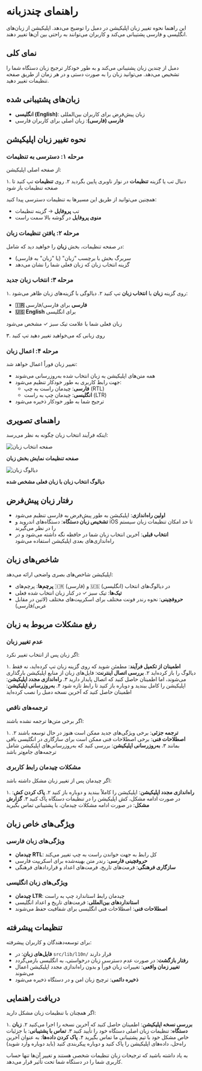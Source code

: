 # راهنمای چندزبانه

این راهنما نحوه تغییر زبان اپلیکیشن در دمبل را توضیح می‌دهد. اپلیکیشن از زبان‌های انگلیسی و فارسی پشتیبانی می‌کند و کاربران می‌توانند به راحتی بین آن‌ها تغییر دهند.

## نمای کلی

دمبل از چندین زبان پشتیبانی می‌کند و به طور خودکار ترجیح زبان دستگاه شما را تشخیص می‌دهد. می‌توانید زبان را به صورت دستی و در هر زمان از طریق صفحه تنظیمات تغییر دهید.

## زبان‌های پشتیبانی شده

- **انگلیسی (English)**: زبان پیش‌فرض برای کاربران بین‌المللی
- **فارسی (فارسی)**: زبان اصلی برای کاربران فارسی

## نحوه تغییر زبان اپلیکیشن

### مرحله ۱: دسترسی به تنظیمات

از صفحه اصلی اپلیکیشن:

۱. دنبال تب یا گزینه **تنظیمات** در نوار ناوبری پایین بگردید
۲. روی **تنظیمات** تپ کنید تا صفحه تنظیمات باز شود

همچنین می‌توانید از طریق این مسیرها به تنظیمات دسترسی پیدا کنید:
- تب **پروفایل** → گزینه تنظیمات
- **منوی پروفایل** در گوشه بالا سمت راست

### مرحله ۲: یافتن تنظیمات زبان

در صفحه تنظیمات، بخش **زبان** را خواهید دید که شامل:
- سربرگ بخش با برچسب "زبان" (یا "زبان" به فارسی)
- گزینه انتخاب زبان که زبان فعلی شما را نشان می‌دهد

### مرحله ۳: انتخاب زبان جدید

۱. روی گزینه **زبان** یا **انتخاب زبان** تپ کنید
۲. دیالوگی با گزینه‌های زبان ظاهر می‌شود:
   - **🇮🇷 فارسی** برای فارسی/فارسی
   - **🇺🇸 English** برای انگلیسی
   
   زبان فعلی شما با علامت تیک سبز ✓ مشخص می‌شود

۳. روی زبانی که می‌خواهید تغییر دهید تپ کنید

### مرحله ۴: اعمال زبان

تغییر زبان فوراً اعمال خواهد شد:
- همه متن‌های اپلیکیشن به زبان انتخاب شده به‌روزرسانی می‌شوند
- جهت رابط کاربری به طور خودکار تنظیم می‌شود:
  - **فارسی**: چیدمان راست به چپ (RTL)
  - **انگلیسی**: چیدمان چپ به راست (LTR)
- ترجیح شما به طور خودکار ذخیره می‌شود

## راهنمای تصویری

اینکه فرآیند انتخاب زبان چگونه به نظر می‌رسد:

![صفحه انتخاب زبان](settings-screen.png)

**صفحه تنظیمات نمایش بخش زبان**

![دیالوگ زبان](language-dialog.png)

**دیالوگ انتخاب زبان با زبان فعلی مشخص شده**

## رفتار زبان پیش‌فرض

- **اولین راه‌اندازی**: اپلیکیشن به طور پیش‌فرض به فارسی تنظیم می‌شود
- **تشخیص زبان دستگاه**: دستگاه‌های اندروید و iOS تا حد امکان تنظیمات زبان سیستم را در نظر می‌گیرند
- **انتخاب قبلی**: آخرین انتخاب زبان شما در حافظه نگه داشته می‌شود و در راه‌اندازی‌های بعدی اپلیکیشن استفاده می‌شود

## شاخص‌های زبان

اپلیکیشن شاخص‌های بصری واضحی ارائه می‌دهد:

- **پرچم‌ها**: پرچم‌های 🇮🇷 (فارسی) و 🇺🇸 (انگلیسی) در دیالوگ‌های انتخاب
- **تیک‌ها**: تیک سبز ✓ در کنار زبان انتخاب شده فعلی
- **حروفچینی**: نحوه رندر فونت مختلف برای اسکریپت‌های مختلف (لاتین در مقابل عربی/فارسی)

## رفع مشکلات مربوط به زبان

### عدم تغییر زبان

اگر زبان پس از انتخاب تغییر نکرد:

۱. **اطمینان از تکمیل فرآیند**: مطمئن شوید که روی گزینه زبان تپ کرده‌اید، نه فقط دیالوگ را باز کرده‌اید
۲. **بررسی اتصال اینترنت**: فایل‌های زبان از منابع اپلیکیشن بارگذاری می‌شوند، اما اطمینان حاصل کنید که اتصال پایدار دارید
۳. **راه‌اندازی مجدد اپلیکیشن**: اپلیکیشن را کامل ببندید و دوباره باز کنید تا رابط تازه شود
۴. **به‌روزرسانی اپلیکیشن**: اطمینان حاصل کنید که آخرین نسخه دمبل را نصب کرده‌اید

### ترجمه‌های ناقص

اگر برخی متن‌ها ترجمه نشده باشند:

۱. **ترجمه جزئی**: برخی ویژگی‌های جدید ممکن است هنوز در حال توسعه باشند
۲. **اصطلاحات فنی**: برخی اصطلاحات فنی ممکن است برای سازگاری در انگلیسی باقی بمانند
۳. **به‌روزرسانی اپلیکیشن**: بررسی کنید که به‌روزرسانی‌های اپلیکیشن شامل ترجمه‌های جامع‌تر باشد

### مشکلات چیدمان رابط کاربری

اگر چیدمان پس از تغییر زبان مشکل داشته باشد:

۱. **راه‌اندازی مجدد اپلیکیشن**: اپلیکیشن را کاملاً ببندید و دوباره باز کنید
۲. **پاک کردن کش**: در صورت ادامه مشکل، کش اپلیکیشن را در تنظیمات دستگاه پاک کنید
۳. **گزارش مشکل**: در صورت ادامه مشکلات چیدمان، با پشتیبانی تماس بگیرید

## ویژگی‌های خاص زبان

### ویژگی‌های زبان فارسی
- **چیدمان RTL**: کل رابط به جهت خواندن راست به چپ تغییر می‌کند
- **حروفچینی فارسی**: رندر متن بهینه‌شده برای اسکریپت فارسی
- **سازگاری فرهنگی**: فرمت‌های تاریخ، فرمت‌های اعداد و قراردادهای فرهنگی

### ویژگی‌های زبان انگلیسی
- **چیدمان LTR**: چیدمان رابط استاندارد چپ به راست
- **استانداردهای بین‌المللی**: فرمت‌های تاریخ و اعداد انگلیسی
- **اصطلاحات فنی**: اصطلاحات فنی انگلیسی برای شفافیت حفظ می‌شوند

## تنظیمات پیشرفته

برای توسعه‌دهندگان و کاربران پیشرفته:

- **فایل‌های زبان**: در `src/lib/l10n/` قرار دارند
- **رفتار بازگشت**: در صورت عدم دسترسی زبان درخواستی، به انگلیسی بازمی‌گردد
- **تغییر زمان واقعی**: تغییرات زبان فوراً و بدون راه‌اندازی مجدد اپلیکیشن اعمال می‌شوند
- **ذخیره دائمی**: ترچیح زبان امن و در دستگاه ذخیره می‌شود

## دریافت راهنمایی

اگر همچنان با تنظیمات زبان مشکل دارید:

۱. **بررسی نسخه اپلیکیشن**: اطمینان حاصل کنید که آخرین نسخه را اجرا می‌کنید
۲. **زبان دستگاه**: تنظیمات زبان اصلی دستگاه خود را تأیید کنید
۳. **تماس با پشتیبانی**: با جزئیات خاص مشکل خود با تیم پشتیبانی ما تماس بگیرید
۴. **پاک کردن داده‌ها**: به عنوان آخرین راه‌حل، داده‌های اپلیکیشن را پاک کنید و دوباره پیکربندی کنید (باید دوباره وارد شوید)

به یاد داشته باشید که ترجیحات زبان تنظیمات شخصی هستند و تغییر آن‌ها تنها حساب کاربری شما را در دستگاه شما تحت تأثیر قرار می‌دهد.
